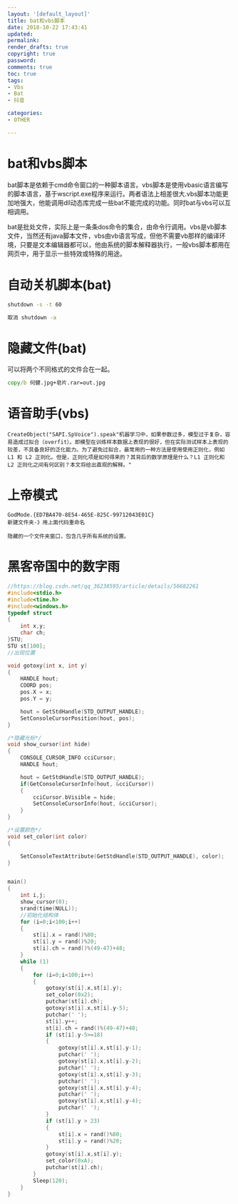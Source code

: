 ```yaml
---
layout: '[default_layout]'   
title: bat和vbs脚本
date: 2018-10-22 17:43:41  
updated: 
permalink: 
render_drafts: true
copyright: true
password: 
comments: true
toc: true                  
tags:                        
- Vbs
- Bat
- 抖音

categories:                  
- OTHER

---
```

# bat和vbs脚本
bat脚本是依赖于cmd命令窗口的一种脚本语言。vbs脚本是使用vbasic语言编写的脚本语言，基于wscript.exe程序来运行。两者语法上相差很大.vbs脚本功能更加地强大，他能调用dll动态库完成一些bat不能完成的功能。同时bat与vbs可以互相调用。

bat是批处文件，实际上是一条条dos命令的集合，由命令行调用。vbs是vb脚本文件，当然还有java脚本文件，vbs由vb语言写成，但他不需要vb那样的编译环境，只要是文本编辑器都可以，他由系统的脚本解释器执行，一般vbs脚本都用在网页中，用于显示一些特效或特殊的用途。
<!--more-->

# 自动关机脚本(bat)
```bat
shutdown -s -t 60

取消 shutdown -a
```

# 隐藏文件(bat)
可以将两个不同格式的文件合在一起。
```bat
copy/b 何健.jpg+皂片.rar=out.jpg
```

# 语音助手(vbs)
```vbscript
CreateObject("SAPI.SpVoice").speak"机器学习中，如果参数过多，模型过于复杂，容易造成过拟合（overfit）。即模型在训练样本数据上表现的很好，但在实际测试样本上表现的较差，不具备良好的泛化能力。为了避免过拟合，最常用的一种方法是使用使用正则化，例如 L1 和 L2 正则化。但是，正则化项是如何得来的？其背后的数学原理是什么？L1 正则化和 L2 正则化之间有何区别？本文将给出直观的解释。"
```

# 上帝模式
```
GodMode.{ED7BA470-8E54-465E-825C-99712043E01C}
新建文件夹-》用上面代码重命名

隐藏的一个文件夹窗口，包含几乎所有系统的设置。
```

# 黑客帝国中的数字雨
```c
//https://blog.csdn.net/qq_36238595/article/details/56682261
#include<stdio.h>
#include<time.h>
#include<windows.h>
typedef struct
{
	int x,y;
	char ch;
}STU;
STU st[100];
//出现位置

void gotoxy(int x, int y)
{
    HANDLE hout;
    COORD pos;
    pos.X = x;
    pos.Y = y;

    hout = GetStdHandle(STD_OUTPUT_HANDLE);
    SetConsoleCursorPosition(hout, pos);
}

/*隐藏光标*/
void show_cursor(int hide)
{
    CONSOLE_CURSOR_INFO cciCursor;
    HANDLE hout;

    hout = GetStdHandle(STD_OUTPUT_HANDLE);
    if(GetConsoleCursorInfo(hout, &cciCursor))
    {
        cciCursor.bVisible = hide;
        SetConsoleCursorInfo(hout, &cciCursor);
    }
}

/*设置颜色*/
void set_color(int color)
{

    SetConsoleTextAttribute(GetStdHandle(STD_OUTPUT_HANDLE), color);
}


main()
{
	int i,j;
	show_cursor(0);
	srand(time(NULL));
	//初始化结构体
	for (i=0;i<100;i++)
	{
		st[i].x = rand()%80;
		st[i].y = rand()%20;
		st[i].ch = rand()%(49-47)+48;
	}
	while (1)
	{
		for (i=0;i<100;i++)
		{
			gotoxy(st[i].x,st[i].y);
			set_color(0x2);
			putchar(st[i].ch);
			gotoxy(st[i].x,st[i].y-5);
			putchar(' ');
			st[i].y++;
			st[i].ch = rand()%(49-47)+48;
			if (st[i].y-5>=18)
			{
				gotoxy(st[i].x,st[i].y-1);
				putchar(' ');
				gotoxy(st[i].x,st[i].y-2);
				putchar(' ');
				gotoxy(st[i].x,st[i].y-3);
				putchar(' ');
				gotoxy(st[i].x,st[i].y-4);
				putchar(' ');
				gotoxy(st[i].x,st[i].y-4);
				putchar(' ');
			}
			if (st[i].y > 23)
			{
				st[i].x = rand()%80;
				st[i].y = rand()%20;
			}
			gotoxy(st[i].x,st[i].y);
			set_color(0xA);
			putchar(st[i].ch);
		}
		Sleep(120);
	}
}
```






